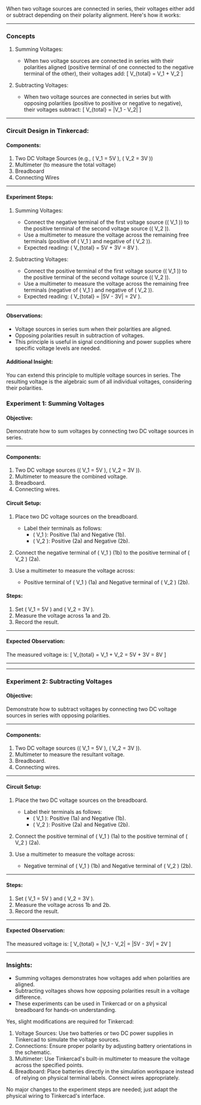 When two voltage sources are connected in series, their voltages either add or subtract depending on their polarity alignment. Here's how it works:

---

### Concepts
1. Summing Voltages:
   - When two voltage sources are connected in series with their polarities aligned (positive terminal of one connected to the negative terminal of the other), their voltages add:
   \[
   V_{total} = V_1 + V_2
   \]

2. Subtracting Voltages:
   - When two voltage sources are connected in series but with opposing polarities (positive to positive or negative to negative), their voltages subtract:
   \[
   V_{total} = |V_1 - V_2|
   \]

---

### Circuit Design in Tinkercad:

#### Components:
1. Two DC Voltage Sources (e.g., \( V_1 = 5V \), \( V_2 = 3V \))
2. Multimeter (to measure the total voltage)
3. Breadboard
4. Connecting Wires

---

#### Experiment Steps:

1. Summing Voltages:
   - Connect the negative terminal of the first voltage source (\( V_1 \)) to the positive terminal of the second voltage source (\( V_2 \)).
   - Use a multimeter to measure the voltage across the remaining free terminals (positive of \( V_1 \) and negative of \( V_2 \)).
   - Expected reading: \( V_{total} = 5V + 3V = 8V \).

2. Subtracting Voltages:
   - Connect the positive terminal of the first voltage source (\( V_1 \)) to the positive terminal of the second voltage source (\( V_2 \)).
   - Use a multimeter to measure the voltage across the remaining free terminals (negative of \( V_1 \) and negative of \( V_2 \)).
   - Expected reading: \( V_{total} = |5V - 3V| = 2V \).

---

#### Observations:
- Voltage sources in series sum when their polarities are aligned.
- Opposing polarities result in subtraction of voltages.
- This principle is useful in signal conditioning and power supplies where specific voltage levels are needed.

#### Additional Insight:
You can extend this principle to multiple voltage sources in series. The resulting voltage is the algebraic sum of all individual voltages, considering their polarities.

### Experiment 1: Summing Voltages

#### Objective:
Demonstrate how to sum voltages by connecting two DC voltage sources in series.

---

#### Components:
1. Two DC voltage sources (\( V_1 = 5V \), \( V_2 = 3V \)).
2. Multimeter to measure the combined voltage.
3. Breadboard.
4. Connecting wires.


#### Circuit Setup:
1. Place two DC voltage sources on the breadboard.
   - Label their terminals as follows:
     - \( V_1 \): Positive (1a) and Negative (1b).
     - \( V_2 \): Positive (2a) and Negative (2b).

2. Connect the negative terminal of \( V_1 \) (1b) to the positive terminal of \( V_2 \) (2a).

3. Use a multimeter to measure the voltage across:
   - Positive terminal of \( V_1 \) (1a) and Negative terminal of \( V_2 \) (2b).


#### Steps:
1. Set \( V_1 = 5V \) and \( V_2 = 3V \).
2. Measure the voltage across 1a and 2b.
3. Record the result.

---

#### Expected Observation:
The measured voltage is:
\[
V_{total} = V_1 + V_2 = 5V + 3V = 8V
\]

---

---

### Experiment 2: Subtracting Voltages

#### Objective:
Demonstrate how to subtract voltages by connecting two DC voltage sources in series with opposing polarities.

---

#### Components:
1. Two DC voltage sources (\( V_1 = 5V \), \( V_2 = 3V \)).
2. Multimeter to measure the resultant voltage.
3. Breadboard.
4. Connecting wires.

---

#### Circuit Setup:
1. Place the two DC voltage sources on the breadboard.
   - Label their terminals as follows:
     - \( V_1 \): Positive (1a) and Negative (1b).
     - \( V_2 \): Positive (2a) and Negative (2b).

2. Connect the positive terminal of \( V_1 \) (1a) to the positive terminal of \( V_2 \) (2a).

3. Use a multimeter to measure the voltage across:
   - Negative terminal of \( V_1 \) (1b) and Negative terminal of \( V_2 \) (2b).

---

#### Steps:
1. Set \( V_1 = 5V \) and \( V_2 = 3V \).
2. Measure the voltage across 1b and 2b.
3. Record the result.

---

#### Expected Observation:
The measured voltage is:
\[
V_{total} = |V_1 - V_2| = |5V - 3V| = 2V
\]

---

### Insights:
- Summing voltages demonstrates how voltages add when polarities are aligned.
- Subtracting voltages shows how opposing polarities result in a voltage difference.
- These experiments can be used in Tinkercad or on a physical breadboard for hands-on understanding.

Yes, slight modifications are required for Tinkercad:

1. Voltage Sources: Use two batteries or two DC power supplies in Tinkercad to simulate the voltage sources.
2. Connections: Ensure proper polarity by adjusting battery orientations in the schematic.
3. Multimeter: Use Tinkercad's built-in multimeter to measure the voltage across the specified points.
4. Breadboard: Place batteries directly in the simulation workspace instead of relying on physical terminal labels. Connect wires appropriately.

No major changes to the experiment steps are needed; just adapt the physical wiring to Tinkercad's interface.
